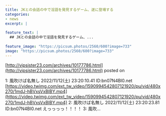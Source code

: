 ```yaml
---
title: JKとの会話の中で淫語を発見するゲーム、遂に登場する
categories:
- news
excerpt: |
  
feature_text: |
  ## JKとの会話の中で淫語を発見するゲーム、...
  
feature_image: "https://picsum.photos/2560/600?image=733"
image: "https://picsum.photos/2560/600?image=733"
---
```


[http://vipsister23.com/archives/10177786.html](http://vipsister23.com/archives/10177786.html)
posted on 

<!--more-->

1: 風吹けば名無し 2022/11/12(土) 23:20:10.41 ID:bn07N4BI0.net [https://video.twimg.com/ext_tw_video/1590994542807121920/pu/vid/480x270/1mdJ-hBVxsVxBIBY.mp4](https://video.twimg.com/ext_tw_video/1590994542807121920/pu/vid/480x270/1mdJ-hBVxsVxBIBY.mp4) 2: 風吹けば名無し 2022/11/12(土) 23:20:23.81 ID:bn07N4BI0.net えっっっっ！！！！ 3: 風吹...
